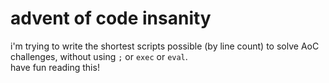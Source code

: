 # advent of code insanity
i'm trying to write the shortest scripts possible (by line count) to solve AoC challenges, without using `;` or `exec` or `eval`.  
have fun reading this!